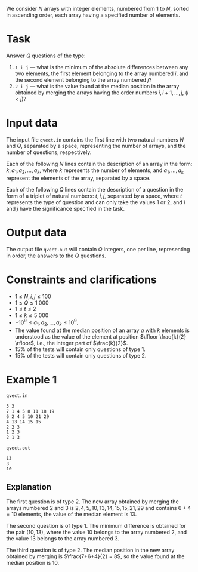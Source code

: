 We consider $N$ arrays with integer elements, numbered from $1$ to $N$, sorted in ascending order, each array having a specified number of elements.

# Task

Answer $Q$ questions of the type:
1. `1 i j` — what is the minimum of the absolute differences between any two elements, the first element belonging to the array numbered $i$, and the second element belonging to the array numbered $j$?
2. `2 i j` — what is the value found at the median position in the array obtained by merging the arrays having the order numbers $i, i+1, \dots, j$, $(i < j)$?

# Input data

The input file `qvect.in` contains the first line with two natural numbers $N$ and $Q$, separated by a space, representing the number of arrays, and the number of questions, respectively.

Each of the following $N$ lines contain the description of an array in the form: $k, a_1, a_2, \dots, a_k$, where $k$ represents the number of elements, and $a_1, \dots, a_k$ represent the elements of the array, separated by a space.

Each of the following $Q$ lines contain the description of a question in the form of a triplet of natural numbers: $t, i, j$, separated by a space, where $t$ represents the type of question and can only take the values $1$ or $2$, and $i$ and $j$ have the significance specified in the task.

# Output data

The output file `qvect.out` will contain $Q$ integers, one per line, representing in order, the answers to the $Q$ questions.

# Constraints and clarifications

* $1 \leq N, i, j \leq 100$
* $1 \leq Q \leq 1 \ 000$
* $1 \leq t \leq 2$
* $1 \leq k \leq 5 \ 000$
* $-10^9 \leq a_1, a_2, \dots, a_k \leq 10^9$.
* The value found at the median position of an array $a$ with $k$ elements is understood as the value of the element at position $\lfloor \frac{k}{2} \rfloor$, i.e., the integer part of $\frac{k}{2}$.
* $15\%$ of the tests will contain only questions of type $1$.
* $15\%$ of the tests will contain only questions of type $2$.

# Example 1

`qvect.in`
```
3 3
7 1 4 5 8 11 18 19
6 2 4 5 10 21 29
4 13 14 15 15
2 2 3
1 2 3
2 1 3
```

`qvect.out`
```
13
3
10
```

## Explanation

The first question is of type $2$. The new array obtained by merging the arrays numbered $2$ and $3$ is $2, 4, 5, 10, 13, 14, 15, 15, 21, 29$ and contains $6 + 4 = 10$ elements, the value of the median element is $13$.

The second question is of type $1$. The minimum difference is obtained for the pair $(10,13)$, where the value $10$ belongs to the array numbered $2$, and the value $13$ belongs to the array numbered $3$.

The third question is of type $2$. The median position in the new array obtained by merging is $\frac{7+6+4}{2} = 8$, so the value found at the median position is $10$.